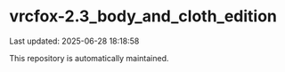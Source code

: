 # vrcfox-2.3_body_and_cloth_edition

Last updated: 2025-06-28 18:18:58

This repository is automatically maintained.

